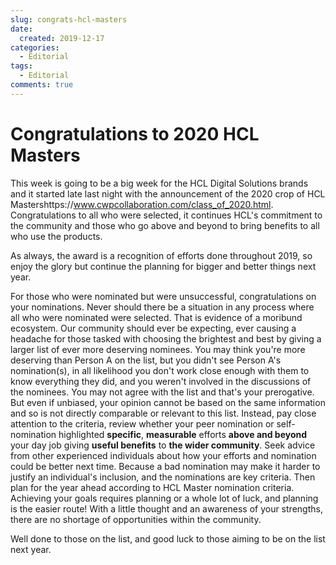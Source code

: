 ```yaml
---
slug: congrats-hcl-masters
date: 
  created: 2019-12-17
categories:
  - Editorial
tags: 
  - Editorial
comments: true
---
```

# Congratulations to 2020 HCL Masters

This week is going to be a big week for the HCL Digital Solutions brands and it started late last night with the announcement of the 2020 crop of HCL Mastershttps://www.cwpcollaboration.com/class_of_2020.html. Congratulations to all who were selected, it continues HCL's commitment to the community and those who go above and beyond to bring benefits to all who use the products.

<!-- more -->

As always, the award is a recognition of efforts done throughout 2019, so enjoy the glory but continue the planning for bigger and better things next year.

For those who were nominated but were unsuccessful, congratulations on your nominations. Never should there be a situation in any process where all who were nominated were selected. That is evidence of a moribund ecosystem. Our community should ever be expecting, ever causing a headache for those tasked with choosing the brightest and best by giving a larger list of ever more deserving nominees.  You may think you're more deserving than Person A on the list, but you didn't see Person A's nomination(s), in all likelihood you don't work close enough with them to know everything they did, and you weren't involved in the discussions of the nominees. You may not agree with the list and that's your prerogative. But even if unbiased, your opinion cannot be based on the same information and so is not directly comparable or relevant to this list. Instead, pay close attention to the criteria, review whether your peer nomination or self-nomination highlighted **specific**, **measurable** efforts **above and beyond** your day job giving **useful benefits** to **the wider community**. Seek advice from other experienced individuals about how your efforts and nomination could be better next time. Because a bad nomination may make it harder to justify an individual's inclusion, and the nominations are key criteria. Then plan for the year ahead according to HCL Master nomination criteria. Achieving your goals requires planning or a whole lot of luck, and planning is the easier route! With a little thought and an awareness of your strengths, there are no shortage of opportunities within the community.

Well done to those on the list, and good luck to those aiming to be on the list next year.